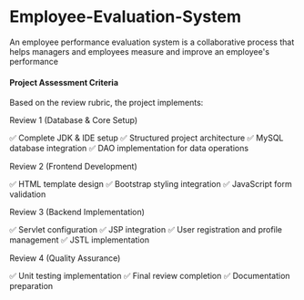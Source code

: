 # Employee-Evaluation-System
An employee performance evaluation system is a collaborative process that helps managers and employees measure and improve an employee's performance





#### Project Assessment Criteria

Based on the review rubric, the project implements:

Review 1 (Database & Core Setup)

✅ Complete JDK & IDE setup
✅ Structured project architecture
✅ MySQL database integration
✅ DAO implementation for data operations


Review 2 (Frontend Development)

✅ HTML template design
✅ Bootstrap styling integration
✅ JavaScript form validation

Review 3 (Backend Implementation)

✅ Servlet configuration
✅ JSP integration
✅ User registration and profile management
✅ JSTL implementation


Review 4 (Quality Assurance)

✅ Unit testing implementation
✅ Final review completion
✅ Documentation preparation

